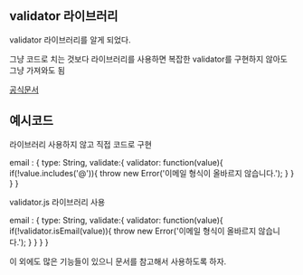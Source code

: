## validator 라이브러리

validator 라이브러리를 알게 되었다.

그냥 코드로 치는 것보다 라이브러리를 사용하면 복잡한 validator를 구현하지 않아도 그냥 가져와도 됨

[공식문서](https://www.npmjs.com/package/validator)

## 예시코드

라이브러리 사용하지 않고 직접 코드로 구현

email : {
    type: String,
    validate:{
      validator: function(value){
          if(!value.includes('@')){
          throw new Error('이메일 형식이 올바르지 않습니다.');
       }
      }
    }
  }

validator.js 라이브러리 사용

email : {
    type: String,
    validate:{
      validator: function(value){
        if(!validator.isEmail(value)){
          throw new Error('이메일 형식이 올바르지 않습니다.');
        }
      }
    }
  }


이 외에도 많은 기능들이 있으니 문서를 참고해서 사용하도록 하자.